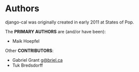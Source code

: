 Authors
=======

django-cal was originally created in early 2011 at States of Pop.

The **PRIMARY AUTHORS** are (and/or have been):

  - Maik Hoepfel

Other **CONTRIBUTORS**:

  - Gabriel Grant <g@briel.ca>
  - Tuk Bredsdorff
